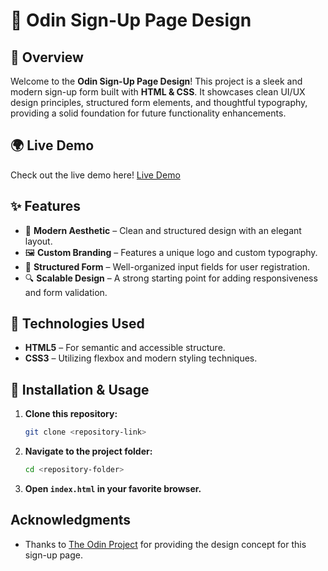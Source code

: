 # 🚀 Odin Sign-Up Page Design

## 🌟 Overview
Welcome to the **Odin Sign-Up Page Design**! This project is a sleek and modern sign-up form built with **HTML & CSS**. It showcases clean UI/UX design principles, structured form elements, and thoughtful typography, providing a solid foundation for future functionality enhancements.

## 🌍 Live Demo
Check out the live demo here! [Live Demo](https://sign-up-form-design.vercel.app)

## ✨ Features
- 🎨 **Modern Aesthetic** – Clean and structured design with an elegant layout.
- 🖼 **Custom Branding** – Features a unique logo and custom typography.
- 📜 **Structured Form** – Well-organized input fields for user registration.
- 🔍 **Scalable Design** – A strong starting point for adding responsiveness and form validation.

## 🔧 Technologies Used
- **HTML5** – For semantic and accessible structure.
- **CSS3** – Utilizing flexbox and modern styling techniques.

## 🚀 Installation & Usage
1. **Clone this repository:**
   ```sh
   git clone <repository-link>
   ```
2. **Navigate to the project folder:**
   ```sh
   cd <repository-folder>
   ```
3. **Open `index.html` in your favorite browser.**

## Acknowledgments
- Thanks to [The Odin Project](https://www.theodinproject.com) for providing the design concept for this sign-up page.
